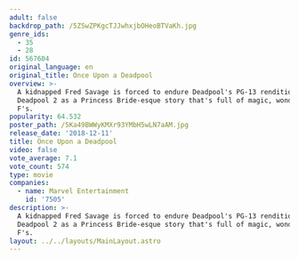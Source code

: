 ```yaml
---
adult: false
backdrop_path: /5ZSwZPKgcTJJwhxjbOHeoBTVaKh.jpg
genre_ids:
  - 35
  - 28
id: 567604
original_language: en
original_title: Once Upon a Deadpool
overview: >-
  A kidnapped Fred Savage is forced to endure Deadpool's PG-13 rendition of
  Deadpool 2 as a Princess Bride-esque story that's full of magic, wonder & zero
  F's.
popularity: 64.532
poster_path: /5Ka49BWWyKMXr93YMbH5wLN7aAM.jpg
release_date: '2018-12-11'
title: Once Upon a Deadpool
video: false
vote_average: 7.1
vote_count: 574
type: movie
companies:
  - name: Marvel Entertainment
    id: '7505'
description: >-
  A kidnapped Fred Savage is forced to endure Deadpool's PG-13 rendition of
  Deadpool 2 as a Princess Bride-esque story that's full of magic, wonder & zero
  F's.
layout: ../../layouts/MainLayout.astro
---
```


